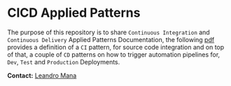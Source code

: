 # CICD Applied Patterns

The purpose of this repository is to share `Continuous Integration` and `Continuous Delivery` Applied Patterns Documentation, the following [pdf](CICD_Applied_Pattern.pdf) provides a definition of a `CI` pattern, for source code integration and on top of that, a couple of `CD` patterns on how to trigger automation pipelines for, `Dev`, `Test` and `Production` Deployments.

**Contact:** [Leandro Mana](https://www.linkedin.com/in/leandro-mana-2854553b/)

